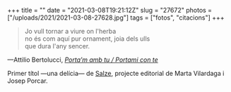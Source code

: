 +++
title = ""
date = "2021-03-08T19:21:12Z"
slug = "27672"
photos = ["/uploads/2021/2021-03-08-27628.jpg"]
tags = ["fotos", "citacions"]
+++

> Jo vull tornar a viure on l'herba  
> no és com aquí pur ornament, joia dels ulls  
> que dura l'any sencer.

—Attilio Bertolucci, [*Porta’m amb tu / Portami con te*](https://www.salze.cat/producte/portam-amb-tu-attilio-bertolucci/)

Primer títol —una delícia— de [Salze](https://salze.cat), projecte editorial de Marta Vilardaga i Josep Porcar.

<img alt="" src="/uploads/2021/2021-03-08-27628.jpg">
